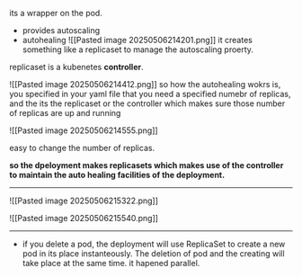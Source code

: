 its a wrapper on the pod.
- provides autoscaling
- autohealing
![[Pasted image 20250506214201.png]]
it creates something like a replicaset to manage the autoscaling proerty.


replicaset is a kubenetes **controller**.

![[Pasted image 20250506214412.png]]
so how the autohealing wokrs is, you specified in your yaml file that you need a specified numebr of replicas, and the its the replicaset or the controller which makes sure those number of replicas are up and running


![[Pasted image 20250506214555.png]]

easy to change the number of replicas.


**so the dpeloyment makes replicasets which makes use of the controller to maintain the auto healing facilities of the deployment.**


---


![[Pasted image 20250506215322.png]]

 ![[Pasted image 20250506215540.png]]

---

- if you delete a pod, the deployment will use ReplicaSet to create a new pod in its place instanteously. The deletion of pod and the creating will take place at the same time. it hapened parallel. 
